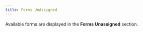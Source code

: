 ```yaml
---
title: Forms UnAssigned
---
```



Available forms are displayed in the **Forms 
 Unassigned** section.
